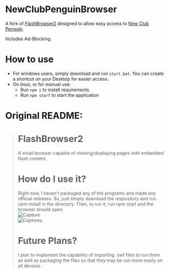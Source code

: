 # NewClubPenguinBrowser

A fork of [FlashBrowser2](https://github.com/tootyta/FlashBrowser2) designed to allow easy access to [New Club Penguin](https://play.newcp.net). 

Includes Ad-Blocking.

# How to use

* For windows users, simply download and run `start.bat`. You can create a shortcut on your Desktop for easier access.
* On linux, or for manual use:
    - Run `npm i` to install requirements
    - Run `npm start` to start the application

# Original README:

> # FlashBrowser2
> A small browser capable of viewing/displaying pages with embedded flash content.
> 
> # How do I use it?
> Right now, I haven't packaged any of the programs and made any official releases. So, just simply download the respository and run npm install in the directory. Then, to run it,
> run npm start and the browser should open.
> <br/>![Capture](https://user-images.githubusercontent.com/17104414/124369458-a71aed00-dc31-11eb-9347-e5e126e09e4c.PNG)
> <br/>![Captures](https://user-images.githubusercontent.com/17104414/124369943-2d85fd80-dc37-11eb-89c7-ea4d5041049b.PNG)
>
>
>
> # Future Plans?
> I plan to implement the capability of importing .swf files to run them as well as packaging the files so that they may be run more easily on all devices.

